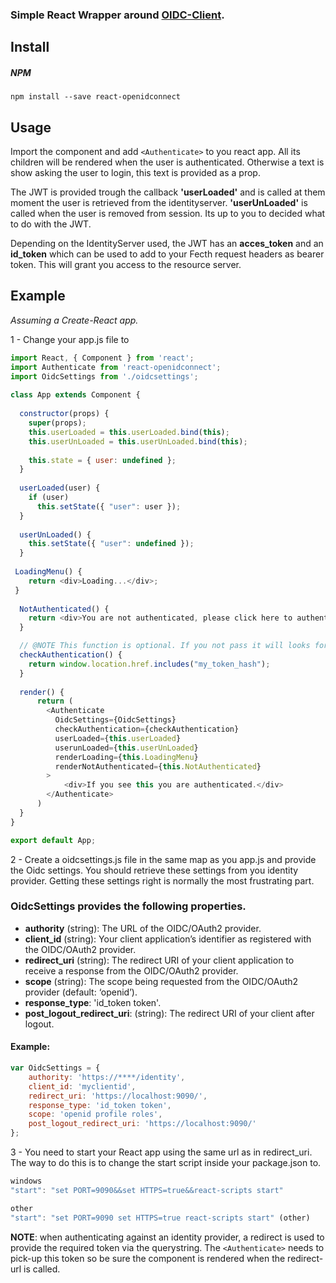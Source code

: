 ### Simple React Wrapper around [OIDC-Client](https://github.com/IdentityModel/oidc-client-js).

## Install

##### NPM

`npm install --save react-openidconnect`

## Usage

Import the component and add ```<Authenticate>``` to you react app. All its children will be rendered when the user is authenticated. Otherwise a text is show asking the user to login, this text is provided as a prop. 

The JWT is provided trough the callback **'userLoaded'** and is called at them moment the user is retrieved from the identityserver. **'userUnLoaded'** is called when the user is removed from session. Its up to you to decided what to do with the JWT.

Depending on the IdentityServer used, the JWT has an **acces_token** and an **id_token** which can be used to add to your Fecth request headers as bearer token. This will grant you access to the resource server.

## Example

_Assuming a Create-React app._

1 - Change your app.js file to

```js
import React, { Component } from 'react';
import Authenticate from 'react-openidconnect';
import OidcSettings from './oidcsettings';
 
class App extends Component {
 
  constructor(props) {
    super(props);
    this.userLoaded = this.userLoaded.bind(this); 
    this.userUnLoaded = this.userUnLoaded.bind(this);
 
    this.state = { user: undefined };
  }  
 
  userLoaded(user) {
    if (user)
      this.setState({ "user": user });
  } 
  
  userUnLoaded() {
    this.setState({ "user": undefined });
  } 
 
 LoadingMenu() {
    return <div>Loading...</div>;
 }
 
  NotAuthenticated() {
    return <div>You are not authenticated, please click here to authenticate.</div>;
  }

  // @NOTE This function is optional. If you not pass it will looks for "#id_token" in the URL
  checkAuthentication() {
    return window.location.href.includes("my_token_hash"); 
  }
 
  render() {
      return (
        <Authenticate         
          OidcSettings={OidcSettings} 
          checkAuthentication={checkAuthentication}
          userLoaded={this.userLoaded} 
          userunLoaded={this.userUnLoaded} 
          renderLoading={this.LoadingMenu}
          renderNotAuthenticated={this.NotAuthenticated}
        >
            <div>If you see this you are authenticated.</div>
        </Authenticate>
      )
  }
}

export default App;
```

2 - Create a oidcsettings.js file in the same map as you app.js and provide the Oidc settings. You should retrieve these settings from you identity provider. Getting these settings right is normally the most frustrating part.

### OidcSettings provides the following properties.

- **authority** (string): The URL of the OIDC/OAuth2 provider.
- **client_id**	(string): Your client application’s identifier as registered with the OIDC/OAuth2 provider.
- **redirect_uri** (string): The redirect URI of your client application to receive a response from the OIDC/OAuth2 provider.
- **scope**	(string): The scope being requested from the OIDC/OAuth2 provider (default: ‘openid’).
- **response_type**: 'id_token token'.
- **post_logout_redirect_uri**: (string): The redirect URI of your client after logout.  

#### Example:

```js
var OidcSettings = {    
    authority: 'https://****/identity',
    client_id: 'myclientid',
    redirect_uri: 'https://localhost:9090/',    
    response_type: 'id_token token',
    scope: 'openid profile roles',
    post_logout_redirect_uri: 'https://localhost:9090/'      
};
```

3 - You need to start your React app using the same url as in redirect_uri. The way to do this is to change the start script inside your package.json to.

```js
windows
"start": "set PORT=9090&&set HTTPS=true&&react-scripts start" 

other
"start": "set PORT=9090 set HTTPS=true react-scripts start" (other)
```

**NOTE**: when authenticating against an identity provider, a redirect is used to provide the required token via the querystring. The ```<Authenticate>``` needs to pick-up this token so be sure the component is rendered when the redirect-url is called.

